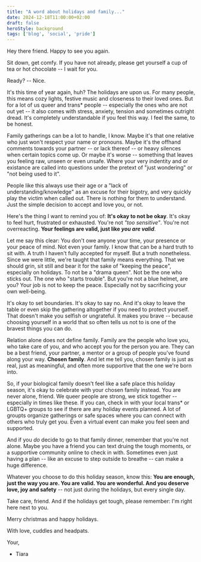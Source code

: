 ```yaml
---
title: "A word about holidays and family..."
date: 2024-12-18T11:00:00+02:00
draft: false
heroStyle: background
tags: ['blog', 'social', 'pride']
---
```


Hey there friend. Happy to see you again.

Sit down, get comfy. If you have not already, please get yourself a cup of tea or hot chocolate -- I wait for you.

Ready? -- Nice.

It's this time of year again, huh? The holidays are upon us. For many people, this means cozy lights, festive music and closeness to their loved ones.
But for a lot of us queer and trans* people -- especially the ones who are not out yet -- it also comes with stress, anxiety, tension and sometimes outright dread.
It's completely understandable if you feel this way. I feel the same, to be honest.

Family gatherings can be a lot to handle, I know. Maybe it's that one relative who just won't respect your name or pronouns. Maybe it's the offhand comments towards your partner -- or lack thereof --
or heavy silences when certain topics come up. Or maybe it's worse -- something that leaves you feeling raw, unseen or even unsafe. Where your very indentity and or existance are called 
into questions under the pretext of "just wondering" or "not being used to it".

People like this always use their age or a "lack of understanding/knowledge" as an excuse for their bigotry, and very quickly play the victim when called out. There is nothing for them to understand. 
Just the simple decision to accept and love you, or not.

Here's the thing I want to remind you of: **It's okay to not be okay**. It's okay to feel hurt, frustrated or exhausted. You're not *"too sensitive"*.
You're not overreacting. **Your feelings are valid, just like *you are valid***.

Let me say this clear: You don't owe anyone your time, your presence or your peace of mind. Not even your family. I know that can be a hard truth to sit with. 
A truth I haven't fully accepted for myself. But a truth nonetheless.
Since we were little, we're taught that family means everything. That we should grin, sit still and bear it for the sake of "keeping the peace", especially on holidays.
To not be a "drama queen". Not be the one who sticks out. The one who "starts trouble".
But you're not a blue helmet, are you? Your job is not to keep the peace. Especially not by sacrificing your own well-being.

It's okay to set boundaries. It's okay to say no. And it's okay to leave the table or even skip the gathering altogether if you need to protect yourself. That 
doesn't make you selfish or ungrateful. It makes you brave -- because choosing yourself in a world that so often tells us not to is one of the bravest things you can do.

Relation alone does not define family. Family are the people who love you, who take care of you, and who accept you for the person you are. They can be a best friend,
your partner, a mentor or a group of people you've found along your way. **Chosen family**. And let me tell you, chosen family is just as real, just as meaningful, 
and often more supportive that the one we're born into.

So, if your biological family doesn't feel like a safe place this holiday season, it's okay to celebrate with your chosen family instead. You are never alone, friend.
We queer people are strong, we stick together -- especially in times like these. If you can, check in with your local trans* or LGBTQ+ groups to see if there are any holiday 
events planned. A lot of groupts organize gatherings or safe spaces where you can connect with others who truly get you.
Even a virtual event can make you feel seen and supported.

And if you *do* decide to go to that family dinner, remember that you're not alone. Maybe you have a friend you can text druing the tough moments, 
or a supportive community online to check in with.
Sometimes even just having a plan -- like an excuse to step outside to breathe -- can make a huge difference.

Whatever you choose to do this holiday season, know this: **You are enough, just the way you are. You are valid. You are wonderful. And you deserve love, joy and safety** -- 
not just during the holidays, but every single day.

Take care, friend. And if the holidays get tough, please remember: I'm right here next to you.

Merry christmas and happy holidays.

With love, cuddles and headpats.

Your,

- Tiara
